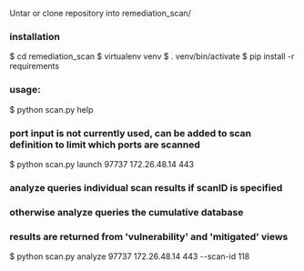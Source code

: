 
Untar or clone repository into remediation_scan/

### installation
$ cd remediation_scan
$ virtualenv venv
$ . venv/bin/activate
$ pip install -r requirements

### usage:
$ python scan.py help

### port input is not currently used, can be added to scan definition to limit which ports are scanned
$ python scan.py launch 97737 172.26.48.14 443

### analyze queries individual scan results if scanID is specified
### otherwise analyze queries the cumulative database
### results are returned from 'vulnerability' and 'mitigated' views
$ python scan.py analyze 97737 172.26.48.14 443 --scan-id 118

